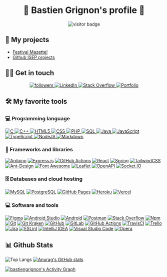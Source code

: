 <h1 align="center">👋 Bastien Grignon's profile 👋</h1>
<p align="center">
    <img src="https://visitor-badge.glitch.me/badge?page_id=bastiengrignon" alt="visitor badge"/>
</p>

## :briefcase: My projects
- <a href="https://festivalmazette.fr">Festival Mazette!</a>
- <a href="https://github.com/ISEP-dev">Github ISEP projects</a>


## 🙋‍♂️ Get in touch

<p align="center">
  <a href="https://github.com/bastiengrignon">
    <img alt="followers" title="Follow me on Github" src="https://img.shields.io/github/followers/bastiengrignon?color=236ad3&labelColor=1155ba&style=for-the-badge&logo=github&label=Follow"/>
  </a>
  <a href="https://www.linkedin.com/in/bastien-grignon">
    <img alt="LinkedIn" src="https://img.shields.io/badge/linkedin-%230077B5.svg?style=for-the-badge&logo=linkedin&logoColor=white"/>
  </a>
  <a href="https://stackoverflow.com/users/10794636/bastien-grignon?tab=profile">
   <img alt="Stack Overflow" src="https://img.shields.io/stackexchange/stackoverflow/r/10794636?color=%23F48024&label=StackOverflow&logo=stackoverflow&style=for-the-badge"/>
  </a>
  <a href="https://portfolio-bastien.vercel.app">
    <img alt="Portfolio" src="https://img.shields.io/static/v1?label=&message=Portfolio&color=blue&style=for-the-badge"/>
  </a>
</p>

## 🛠️ My favorite tools

### 💻 Programming language

<a href="https://github.com/search?q=user%3Abastiengrignon+is%3Arepo+language%3Ac">
  <img alt="C" src="https://img.shields.io/badge/C%20-%232370ED.svg?logo=c&logoColor=white"/>
</a>
<a href="https://github.com/search?q=user%3Abastiengrignon+is%3Arepo+language%3Acpp">
  <img alt="C++" src="https://img.shields.io/badge/C++%20-%2300599C.svg?logo=c%2B%2B&logoColor=white"/>
</a>
<a href="https://github.com/search?q=user%3Abastiengrignon+is%3Arepo+language%3Ahtml">
  <img alt="HTML5" src="https://img.shields.io/badge/html5-%23E34F26.svg?logo=html5&logoColor=white"/>
</a>
<a href="https://github.com/search?q=user%3Abastiengrignon+is%3Arepo+language%3Acss">
  <img alt="CSS" src="https://img.shields.io/badge/CSS%20-%231572B6.svg?logo=css3&logoColor=white"/>
</a>
<a href="https://github.com/search?q=user%3Abastiengrignon+is%3Arepo+language%3Aphp">
  <img alt="PHP" src="https://img.shields.io/badge/PHP-%23777BB4.svg?logo=php&logoColor=white"/>
</a>
<a href="https://github.com/search?q=user%3Abastiengrignon+is%3Arepo+language%3Asql">
  <img alt="SQL" src="https://img.shields.io/badge/SQL%20-%23025E8C.svg?logo=amazon-dynamodb&logoColor=white"/>
</a>
<a href="https://github.com/search?q=user%3Abastiengrignon+is%3Arepo+language%3Ajava">
  <img alt="Java" src="https://img.shields.io/badge/Java-%23007396.svg?logo=java&logoColor=white"/>
</a>
<a href="https://github.com/search?q=user%3Abastiengrignon+is%3Arepo+language%3Ajavascript">
  <img alt="JavaScript" src="https://img.shields.io/badge/JavaScript%20-%23F7DF1E.svg?logo=javascript&logoColor=black"/>
</a>
<a href="https://github.com/search?q=user%3Abastiengrignon+is%3Arepo+language%3AtypeScript">
  <img alt="TypeScript" src="https://img.shields.io/badge/TypeScript%20-%23007ACC.svg?logo=typescript&logoColor=white"/>
</a>
<a href="https://github.com/search?q=user%3Abastiengrignon+is%3Arepo+language%3Ajavascript">
  <img alt="NodeJS" src="https://img.shields.io/badge/Node.js%20-%2343853D.svg?logo=node.js&logoColor=white"/>
</a>
<a href="https://github.com/search?q=user%3Abastiengrignon+is%3Arepo+language%3Ajavascript">
  <img alt="Markdown" src="https://img.shields.io/badge/markdown-%23000000.svg?logo=markdown&logoColor=white"/>
</a>

### 🧰 Frameworks and libraries

<a href="#"><img alt="Arduino" src="https://img.shields.io/badge/-Arduino-00979D?logo=Arduino&logoColor=white"/></a>
<a href="#"><img alt="Express.js" src="https://img.shields.io/badge/Express.js%20-%23404d59.svg?logo=express&logoColor=white"/></a>
<a href="#"><img alt="GitHub Actions" src="https://img.shields.io/badge/GitHub%20Actions%20-%232671E5.svg?logo=github%20actions&logoColor=white"/></a>
<a href="#"><img alt="React" src="https://img.shields.io/badge/React%20-%2320232a.svg?logo=react&logoColor=%2361DAFB"/></a>
<a href="#"><img alt="Spring" src="https://img.shields.io/badge/spring-%236DB33F.svg?logo=spring&logoColor=white"/></a>
<a href="#"><img alt="TailwindCSS" src="https://img.shields.io/badge/tailwindcss-%2338B2AC.svg?logo=tailwind-css&logoColor=white"/></a>
<a href="#"><img alt="Ant-Design" src="https://img.shields.io/badge/-AntDesign-%230170FE?logo=ant-design&logoColor=white"/></a>
<a href="#"><img alt="Font Awesome" src="https://img.shields.io/static/v1?&message=Font+Awesome&color=339AF0&logo=Font+Awesome&logoColor=FFFFFF&label="/></a>
<a href="#"><img alt="Leaflet" src="https://img.shields.io/static/v1?message=Leaflet&color=199900&logo=Leaflet&logoColor=FFFFFF&label="/></a>
<a href="#"><img alt="OpenAPI" src="https://img.shields.io/static/v1?message=OpenAPI+Initiative&color=6BA539&logo=OpenAPI+Initiative&logoColor=FFFFFF&label="/></a>
<a href="#"><img alt="Socket.IO" src="https://img.shields.io/static/v1?message=Socket.io&color=010101&logo=Socket.io&logoColor=FFFFFF&label="/></a>

### 🗄️ Databases and cloud hosting

<a href="#"><img alt="MySQL" src="https://img.shields.io/badge/MySQL-%2300f.svg?logo=mysql&logoColor=white"/></a>
<a href="#"><img alt="PostgreSQL" src ="https://img.shields.io/badge/PostgreSQL-%23316192.svg?logo=postgresql&logoColor=white"/></a>
<a href="#"><img alt="GitHub Pages" src="https://img.shields.io/badge/GitHub%20Pages-%23327FC7.svg?logo=github&logoColor=white"/></a>
<a href="#"><img alt="Heroku" src="https://img.shields.io/badge/Heroku%20-%23430098.svg?logo=heroku&logoColor=white"/></a>
<a href="#"><img alt="Vercel" src="https://img.shields.io/badge/Vercel%20-%23000000.svg?logo=vercel&logoColor=white"/></a>
    
### 💻 Software and tools

<a href="#"><img alt="Figma" src="https://img.shields.io/badge/figma-%23F24E1E.svg?logo=figma&logoColor=white"/></a>
<a href="#"><img alt="Android Studio" src="https://img.shields.io/badge/Android%20Studio-008678.svg?logo=android-studio&logoColor=white"/></a>
<a href="#"><img alt="Android" src="https://img.shields.io/badge/Android-3DDC84?logo=android&logoColor=white"/></a>
<a href="#"><img alt="Postman" src="https://img.shields.io/badge/Postman-FF6C37?logo=postman&logoColor=white"/></a>
<a href="#"><img alt="Stack Overflow" src="https://img.shields.io/badge/-Stack%20Overflow-FE7A16?logo=stack-overflow&logoColor=white"/></a>
<a href="#"><img alt="Npm" src="https://img.shields.io/static/v1?message=npm&color=CB3837&logo=npm&logoColor=FFFFFF&label="/></a>
<a href="#"><img alt="Git" src="https://img.shields.io/badge/Git%20-%23F05033.svg?logo=git&logoColor=white"/></a>
<a href="#"><img alt="Git Kraken" src="https://img.shields.io/static/v1?message=GitKraken&color=179287&logo=GitKraken&logoColor=FFFFFF&label="/></a>
<a href="#"><img alt="GitHub" src="https://img.shields.io/badge/github-%23121011.svg?logo=github&logoColor=white"/></a>
<a href="#"><img alt="GitLab" src="https://img.shields.io/badge/gitlab-%23181717.svg?logo=gitlab&logoColor=white"/></a>
<a href="#"><img alt="GitHub Actions" src="https://img.shields.io/badge/githubactions-%232671E5.svg?logo=githubactions&logoColor=white"/></a>
<a href="#"><img alt="TravisCI" src="https://img.shields.io/badge/travisci-%232B2F33.svg?logo=travis&logoColor=white"/></a>
<a href="#"><img alt="Trello" src="https://img.shields.io/badge/Trello-%23026AA7.svg?logo=Trello&logoColor=white"/></a>
<a href="#"><img alt="Jira" src="https://img.shields.io/static/v1?message=Jira&color=0052CC&logo=Jira&logoColor=FFFFFF&label="/></a>
<a href="#"><img alt="ESLint" src="https://img.shields.io/badge/ESLint-4B3263?logo=eslint&logoColor=white"/></a>
<a href="#"><img alt="IntelliJ IDEA" src="https://img.shields.io/badge/IntelliJIDEA-000000.svg?logo=intellij-idea&logoColor=white"/></a>
<a href="#"><img alt="Visual Studio Code" src="https://img.shields.io/badge/VisualStudioCode-0078d7.svg?logo=visual-studio-code&logoColor=white"/></a>
<a href="#"><img alt="Opera" src="https://img.shields.io/static/v1?message=Opera&color=FF1B2D&logo=Opera&logoColor=FFFFFF&label="/></a>

## 📊 Github Stats
  ![Top Langs](https://github-readme-stats.vercel.app/api/top-langs/?username=bastiengrignon&theme=radical&exclude_repo=github-readme-stats)
  [![Anurag's GitHub stats](https://github-readme-stats.vercel.app/api?username=bastiengrignon&show_icons=true&theme=radical)](https://github.com/anuraghazra/github-readme-stats)

<a href="https://github.com/ashutosh00710/github-readme-activity-graph">
  <img alt="bastiengrignon's Activity Graph" src="https://activity-graph.herokuapp.com/graph?username=bastiengrignon&bg_color=141321&color=A9FEF7&line=D93A7C&point=FFFFFF&hide_border=true"/>
</a>

<!--
**bastiengrignon/bastiengrignon** is a ✨ _special_ ✨ repository because its `README.md` (this file) appears on your GitHub profile.

Here are some ideas to get you started:

- 🔭 I’m currently working on ...
- 🌱 I’m currently learning ...
- 👯 I’m looking to collaborate on ...
- 🤔 I’m looking for help with ...
- 💬 Ask me about ...
- 📫 How to reach me: ...
- 😄 Pronouns: ...
- ⚡ Fun fact: ...
-->
